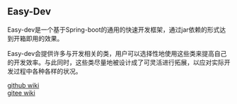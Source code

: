 ## Easy-Dev

Easy-dev是一个基于Spring-boot的通用的快速开发框架，通过jar依赖的形式达到开箱即用的效果。

Easy-dev会提供许多与开发相关的类，用户可以选择性地使用这些类来提高自己的开发效率。与此同时，这些类尽量地被设计成了可灵活进行拓展，以应对实际开发过程中各种各样的状况。

[github wiki](https://github.com/taccisum/easy-dev/wiki)\
[gitee wiki](https://gitee.com/taccisum/EasyDev/wikis/Home)
